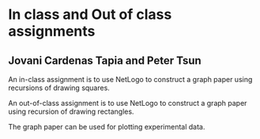 # In class and Out of class assignments

## Jovani Cardenas Tapia and Peter Tsun

An in-class assignment is to use NetLogo to construct a graph paper
using recursions of drawing squares.

An out-of-class assignment is to use NetLogo to construct a graph
paper using recursion of drawing rectangles.

The graph paper can be used for plotting experimental data.
